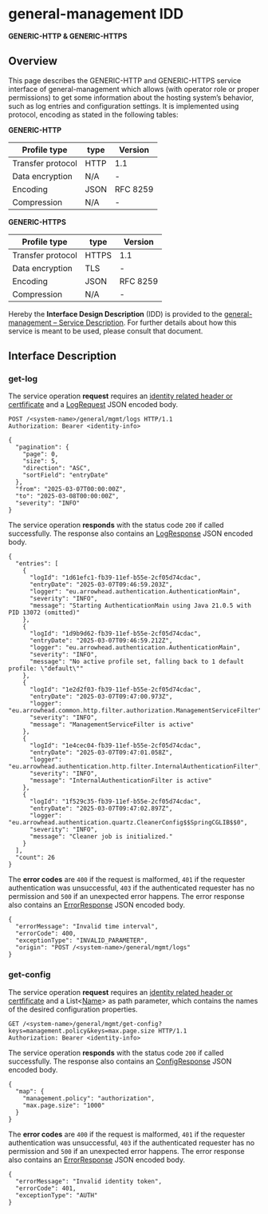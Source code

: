 # general-management IDD
**GENERIC-HTTP & GENERIC-HTTPS**

## Overview

This page describes the GENERIC-HTTP and GENERIC-HTTPS service interface of general-management which allows (with operator role or proper permissions)
to get some information about the hosting system’s behavior, such as log entries and configuration settings. It is implemented using protocol, encoding as stated in the
following tables:

**GENERIC-HTTP**

Profile type | type | Version
--- | --- | ---
Transfer protocol | HTTP | 1.1
Data encryption | N/A | -
Encoding | JSON | RFC 8259
Compression | N/A | -

**GENERIC-HTTPS**

Profile type | type | Version
--- | --- | ---
Transfer protocol | HTTPS | 1.1
Data encryption | TLS | -
Encoding | JSON | RFC 8259
Compression | N/A | -

Hereby the **Interface Design Description** (IDD) is provided to the [general-management – Service Description](../../assets/sd/5_0_0/general-management_sd.pdf). For further details about how this service is meant to be used, please consult that document.

## Interface Description

### get-log

The service operation **request** requires an [identity related header or certfificate](../authentication_policy.md/#http) and a [LogRequest](../data-models/log-request.md) JSON encoded body.

```
POST /<system-name>/general/mgmt/logs HTTP/1.1
Authorization: Bearer <identity-info>

{
  "pagination": {
    "page": 0,
    "size": 5,
    "direction": "ASC",
    "sortField": "entryDate"
  },
  "from": "2025-03-07T00:00:00Z",
  "to": "2025-03-08T00:00:00Z",
  "severity": "INFO"
}
```

The service operation **responds** with the status code `200` if called successfully. The response also contains an
[LogResponse](../data-models/log-response.md) JSON encoded body.

```
{
  "entries": [
    {
      "logId": "1d61efc1-fb39-11ef-b55e-2cf05d74cdac",
      "entryDate": "2025-03-07T09:46:59.203Z",
      "logger": "eu.arrowhead.authentication.AuthenticationMain",
      "severity": "INFO",
      "message": "Starting AuthenticationMain using Java 21.0.5 with PID 13072 (omitted)"
    },
    {
      "logId": "1d9b9d62-fb39-11ef-b55e-2cf05d74cdac",
      "entryDate": "2025-03-07T09:46:59.212Z",
      "logger": "eu.arrowhead.authentication.AuthenticationMain",
      "severity": "INFO",
      "message": "No active profile set, falling back to 1 default profile: \"default\""
    },
    {
      "logId": "1e2d2f03-fb39-11ef-b55e-2cf05d74cdac",
      "entryDate": "2025-03-07T09:47:00.973Z",
      "logger": "eu.arrowhead.common.http.filter.authorization.ManagementServiceFilter",
      "severity": "INFO",
      "message": "ManagementServiceFilter is active"
    },
    {
      "logId": "1e4cec04-fb39-11ef-b55e-2cf05d74cdac",
      "entryDate": "2025-03-07T09:47:01.058Z",
      "logger": "eu.arrowhead.authentication.http.filter.InternalAuthenticationFilter",
      "severity": "INFO",
      "message": "InternalAuthenticationFilter is active"
    },
    {
      "logId": "1f529c35-fb39-11ef-b55e-2cf05d74cdac",
      "entryDate": "2025-03-07T09:47:02.897Z",
      "logger": "eu.arrowhead.authentication.quartz.CleanerConfig$$SpringCGLIB$$0",
      "severity": "INFO",
      "message": "Cleaner job is initialized."
    }
  ],
  "count": 26
}

```
The **error codes** are `400` if the request is malformed, `401` if the requester authentication was unsuccessful,
`403` if the authenticated requester has no permission and
`500` if an unexpected error happens. The error response also contains an
[ErrorResponse](../data-models/error-response.md) JSON encoded body.

```
{
  "errorMessage": "Invalid time interval",
  "errorCode": 400,
  "exceptionType": "INVALID_PARAMETER",
  "origin": "POST /<system-name>/general/mgmt/logs"
}
```

### get-config

The service operation **request** requires an [identity related header or certfificate](../authentication_policy.md/#http) and a List<[Name](../primitives.md#name)> as path parameter, which contains the names of the desired configuration properties.

```
GET /<system-name>/general/mgmt/get-config?keys=management.policy&keys=max.page.size HTTP/1.1
Authorization: Bearer <identity-info>

```

The service operation **responds** with the status code `200` if called successfully. The response also contains an
[ConfigResponse](../data-models/config-response.md) JSON encoded body.

```
{
  "map": {
    "management.policy": "authorization",
    "max.page.size": "1000"
  }
}
```

The **error codes** are `400` if the request is malformed, `401` if the requester authentication was unsuccessful,
`403` if the authenticated requester has no permission and
`500` if an unexpected error happens. The error response also contains an
[ErrorResponse](../data-models/error-response.md) JSON encoded body.
```
{
  "errorMessage": "Invalid identity token",
  "errorCode": 401,
  "exceptionType": "AUTH"
}
```